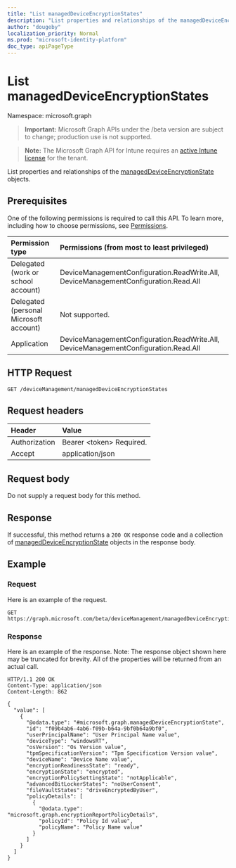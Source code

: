 ```yaml
---
title: "List managedDeviceEncryptionStates"
description: "List properties and relationships of the managedDeviceEncryptionState objects."
author: "dougeby"
localization_priority: Normal
ms.prod: "microsoft-identity-platform"
doc_type: apiPageType
---
```


# List managedDeviceEncryptionStates

Namespace: microsoft.graph

> **Important:** Microsoft Graph APIs under the /beta version are subject to change; production use is not supported.

> **Note:** The Microsoft Graph API for Intune requires an [active Intune license](https://go.microsoft.com/fwlink/?linkid=839381) for the tenant.

List properties and relationships of the [managedDeviceEncryptionState](../resources/intune-deviceconfig-manageddeviceencryptionstate.md) objects.

## Prerequisites
One of the following permissions is required to call this API. To learn more, including how to choose permissions, see [Permissions](/graph/permissions-reference).

|Permission type|Permissions (from most to least privileged)|
|:---|:---|
|Delegated (work or school account)|DeviceManagementConfiguration.ReadWrite.All, DeviceManagementConfiguration.Read.All|
|Delegated (personal Microsoft account)|Not supported.|
|Application|DeviceManagementConfiguration.ReadWrite.All, DeviceManagementConfiguration.Read.All|

## HTTP Request
<!-- {
  "blockType": "ignored"
}
-->
``` http
GET /deviceManagement/managedDeviceEncryptionStates
```

## Request headers
|Header|Value|
|:---|:---|
|Authorization|Bearer &lt;token&gt; Required.|
|Accept|application/json|

## Request body
Do not supply a request body for this method.

## Response
If successful, this method returns a `200 OK` response code and a collection of [managedDeviceEncryptionState](../resources/intune-deviceconfig-manageddeviceencryptionstate.md) objects in the response body.

## Example

### Request
Here is an example of the request.
``` http
GET https://graph.microsoft.com/beta/deviceManagement/managedDeviceEncryptionStates
```

### Response
Here is an example of the response. Note: The response object shown here may be truncated for brevity. All of the properties will be returned from an actual call.
``` http
HTTP/1.1 200 OK
Content-Type: application/json
Content-Length: 862

{
  "value": [
    {
      "@odata.type": "#microsoft.graph.managedDeviceEncryptionState",
      "id": "f09b4ab6-4ab6-f09b-b64a-9bf0b64a9bf0",
      "userPrincipalName": "User Principal Name value",
      "deviceType": "windowsRT",
      "osVersion": "Os Version value",
      "tpmSpecificationVersion": "Tpm Specification Version value",
      "deviceName": "Device Name value",
      "encryptionReadinessState": "ready",
      "encryptionState": "encrypted",
      "encryptionPolicySettingState": "notApplicable",
      "advancedBitLockerStates": "noUserConsent",
      "fileVaultStates": "driveEncryptedByUser",
      "policyDetails": [
        {
          "@odata.type": "microsoft.graph.encryptionReportPolicyDetails",
          "policyId": "Policy Id value",
          "policyName": "Policy Name value"
        }
      ]
    }
  ]
}
```





